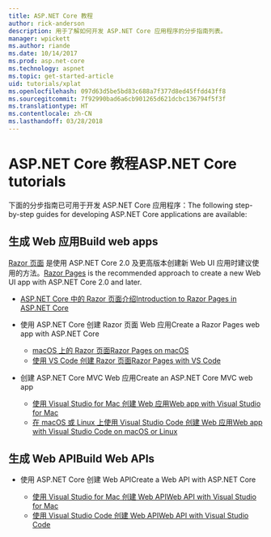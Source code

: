 ```yaml
---
title: ASP.NET Core 教程
author: rick-anderson
description: 用于了解如何开发 ASP.NET Core 应用程序的分步指南列表。
manager: wpickett
ms.author: riande
ms.date: 10/14/2017
ms.prod: asp.net-core
ms.technology: aspnet
ms.topic: get-started-article
uid: tutorials/xplat
ms.openlocfilehash: 097d63d5be5bd83c688a7f377d8ed45ffdd43ff8
ms.sourcegitcommit: 7f92990bad6a6cb901265d621dcbc136794f5f3f
ms.translationtype: HT
ms.contentlocale: zh-CN
ms.lasthandoff: 03/28/2018
---
```

# <a name="aspnet-core-tutorials"></a><span data-ttu-id="57e9a-103">ASP.NET Core 教程</span><span class="sxs-lookup"><span data-stu-id="57e9a-103">ASP.NET Core tutorials</span></span>

<span data-ttu-id="57e9a-104">下面的分步指南已可用于开发 ASP.NET Core 应用程序：</span><span class="sxs-lookup"><span data-stu-id="57e9a-104">The following step-by-step guides for developing ASP.NET Core applications are available:</span></span>

## <a name="build-web-apps"></a><span data-ttu-id="57e9a-105">生成 Web 应用</span><span class="sxs-lookup"><span data-stu-id="57e9a-105">Build web apps</span></span>

<span data-ttu-id="57e9a-106">[Razor 页面](xref:mvc/razor-pages/index) 是使用 ASP.NET Core 2.0 及更高版本创建新 Web UI 应用时建议使用的方法。</span><span class="sxs-lookup"><span data-stu-id="57e9a-106">[Razor Pages](xref:mvc/razor-pages/index) is the recommended approach to create a new Web UI app with ASP.NET Core 2.0 and later.</span></span>

* [<span data-ttu-id="57e9a-107">ASP.NET Core 中的 Razor 页面介绍</span><span class="sxs-lookup"><span data-stu-id="57e9a-107">Introduction to Razor Pages in ASP.NET Core</span></span>](xref:mvc/razor-pages/index)
* <span data-ttu-id="57e9a-108">使用 ASP.NET Core 创建 Razor 页面 Web 应用</span><span class="sxs-lookup"><span data-stu-id="57e9a-108">Create a Razor Pages web app with ASP.NET Core</span></span>

   * [<span data-ttu-id="57e9a-109">macOS 上的 Razor 页面</span><span class="sxs-lookup"><span data-stu-id="57e9a-109">Razor Pages on macOS</span></span>](xref:tutorials/razor-pages-mac/index)
   * [<span data-ttu-id="57e9a-110">使用 VS Code 创建 Razor 页面</span><span class="sxs-lookup"><span data-stu-id="57e9a-110">Razor Pages with VS Code</span></span>](xref:tutorials/razor-pages-vsc/index)  

* <span data-ttu-id="57e9a-111">创建 ASP.NET Core MVC Web 应用</span><span class="sxs-lookup"><span data-stu-id="57e9a-111">Create an ASP.NET Core MVC web app</span></span>

   * [<span data-ttu-id="57e9a-112">使用 Visual Studio for Mac 创建 Web 应用</span><span class="sxs-lookup"><span data-stu-id="57e9a-112">Web app with Visual Studio for Mac</span></span>](first-mvc-app-mac/index.md)
   * [<span data-ttu-id="57e9a-113">在 macOS 或 Linux 上使用 Visual Studio Code 创建 Web 应用</span><span class="sxs-lookup"><span data-stu-id="57e9a-113">Web app with Visual Studio Code on macOS or Linux</span></span>](first-mvc-app-xplat/index.md)

## <a name="build-web-apis"></a><span data-ttu-id="57e9a-114">生成 Web API</span><span class="sxs-lookup"><span data-stu-id="57e9a-114">Build Web APIs</span></span>
* <span data-ttu-id="57e9a-115">使用 ASP.NET Core 创建 Web API</span><span class="sxs-lookup"><span data-stu-id="57e9a-115">Create a Web API with ASP.NET Core</span></span>

  * [<span data-ttu-id="57e9a-116">使用 Visual Studio for Mac 创建 Web API</span><span class="sxs-lookup"><span data-stu-id="57e9a-116">Web API with Visual Studio for Mac</span></span>](xref:tutorials/first-web-api-mac)
  * [<span data-ttu-id="57e9a-117">使用 Visual Studio Code 创建 Web API</span><span class="sxs-lookup"><span data-stu-id="57e9a-117">Web API with Visual Studio Code</span></span>](web-api-vsc.md)

